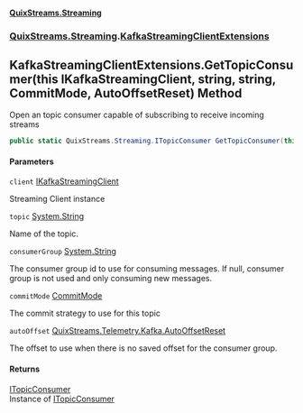 #### [QuixStreams.Streaming](index.md 'index')
### [QuixStreams.Streaming](QuixStreams.Streaming.md 'QuixStreams.Streaming').[KafkaStreamingClientExtensions](KafkaStreamingClientExtensions.md 'QuixStreams.Streaming.KafkaStreamingClientExtensions')

## KafkaStreamingClientExtensions.GetTopicConsumer(this IKafkaStreamingClient, string, string, CommitMode, AutoOffsetReset) Method

Open an topic consumer capable of subscribing to receive incoming streams

```csharp
public static QuixStreams.Streaming.ITopicConsumer GetTopicConsumer(this QuixStreams.Streaming.IKafkaStreamingClient client, string topic, string consumerGroup=null, QuixStreams.Streaming.Models.CommitMode commitMode=QuixStreams.Streaming.Models.CommitMode.Automatic, QuixStreams.Telemetry.Kafka.AutoOffsetReset autoOffset=QuixStreams.Telemetry.Kafka.AutoOffsetReset.Latest);
```
#### Parameters

<a name='QuixStreams.Streaming.KafkaStreamingClientExtensions.GetTopicConsumer(thisQuixStreams.Streaming.IKafkaStreamingClient,string,string,QuixStreams.Streaming.Models.CommitMode,QuixStreams.Telemetry.Kafka.AutoOffsetReset).client'></a>

`client` [IKafkaStreamingClient](IKafkaStreamingClient.md 'QuixStreams.Streaming.IKafkaStreamingClient')

Streaming Client instance

<a name='QuixStreams.Streaming.KafkaStreamingClientExtensions.GetTopicConsumer(thisQuixStreams.Streaming.IKafkaStreamingClient,string,string,QuixStreams.Streaming.Models.CommitMode,QuixStreams.Telemetry.Kafka.AutoOffsetReset).topic'></a>

`topic` [System.String](https://docs.microsoft.com/en-us/dotnet/api/System.String 'System.String')

Name of the topic.

<a name='QuixStreams.Streaming.KafkaStreamingClientExtensions.GetTopicConsumer(thisQuixStreams.Streaming.IKafkaStreamingClient,string,string,QuixStreams.Streaming.Models.CommitMode,QuixStreams.Telemetry.Kafka.AutoOffsetReset).consumerGroup'></a>

`consumerGroup` [System.String](https://docs.microsoft.com/en-us/dotnet/api/System.String 'System.String')

The consumer group id to use for consuming messages. If null, consumer group is not used and only consuming new messages.

<a name='QuixStreams.Streaming.KafkaStreamingClientExtensions.GetTopicConsumer(thisQuixStreams.Streaming.IKafkaStreamingClient,string,string,QuixStreams.Streaming.Models.CommitMode,QuixStreams.Telemetry.Kafka.AutoOffsetReset).commitMode'></a>

`commitMode` [CommitMode](CommitMode.md 'QuixStreams.Streaming.Models.CommitMode')

The commit strategy to use for this topic

<a name='QuixStreams.Streaming.KafkaStreamingClientExtensions.GetTopicConsumer(thisQuixStreams.Streaming.IKafkaStreamingClient,string,string,QuixStreams.Streaming.Models.CommitMode,QuixStreams.Telemetry.Kafka.AutoOffsetReset).autoOffset'></a>

`autoOffset` [QuixStreams.Telemetry.Kafka.AutoOffsetReset](https://docs.microsoft.com/en-us/dotnet/api/QuixStreams.Telemetry.Kafka.AutoOffsetReset 'QuixStreams.Telemetry.Kafka.AutoOffsetReset')

The offset to use when there is no saved offset for the consumer group.

#### Returns
[ITopicConsumer](ITopicConsumer.md 'QuixStreams.Streaming.ITopicConsumer')  
Instance of [ITopicConsumer](ITopicConsumer.md 'QuixStreams.Streaming.ITopicConsumer')